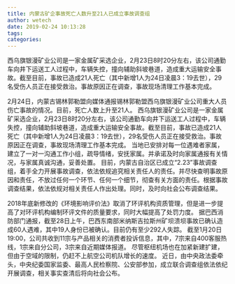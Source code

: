 ```yaml
---
title: 内蒙古矿企事故死亡人数升至21人已成立事故调查组
author: wetech
date: 2019-02-24 10:13:28
tags: 
categories: 
---
```

西乌旗银漫矿业公司是一家金属矿采选企业，2月23日8时20分左右，该公司通勤车向井下运送工人过程中，车辆失控，撞向辅助斜坡巷道，造成重大运输安全事故。截至目前，事故已造成21人死亡（其中新增1人为24日凌晨3：19去世），29名受伤人员正在接受救治。事故原因正在调查，事故现场清理工作基本完成。
<!-- more -->
2月24日，内蒙古锡林郭勒盟向媒体通报锡林郭勒盟西乌旗银漫矿业公司重大人员伤亡事故的情况。目前，死亡人数上升至21人。
西乌旗银漫矿业公司是一家金属矿采选企业，2月23日8时20分左右，该公司通勤车向井下运送工人过程中，车辆失控，撞向辅助斜坡巷道，造成重大运输安全事故。截至目前，事故已造成21人死亡（其中新增1人为24日凌晨3：19去世），29名受伤人员正在接受救治。事故原因正在调查，事故现场清理工作基本完成。
当地已安排对每一位遇难者家属，建立了一对一沟通工作小组，疏导情绪，安抚家属。并承诺及时向家属通报有关情况，与家属真诚沟通，妥善处置。
目前，内蒙古自治区已成立“2.23”事故调查组，着手全力开展事故调查，依法依规追究相关责任人的责任。并尽快查明事故原因和责任，不放过任何一个环节、任何一个细节，彻查有关方面的责任。根据事故调查结果，依法依规对相关责任人作出处理。同时，及时向社会公布调查结果。
 
 
2018年底新修改的《环境影响评价法》取消了环评机构资质管理，但是进一步提高了对环评机构编制环评文件的质量要求，同时大幅提高了处罚力度。
据巴西消防部门通报，截至28日上午，巴西东南部米纳斯吉拉斯州矿坝溃坝事故已确认造成60人遇难，其中19人身份已被确认。目前仍有至少292人失踪。
截至1月20日19:00，公司共收到11宗与产品相关的消费者投诉信息，其中，7宗来自400客服热线，1宗来自分公司，3宗来自近期媒体报道。
尽管枢纽机场也在加紧新建扩建，但由于空域的限制，仍赶不上航空公司机队增长的速度。
近日，由中央政法委牵头，中央纪委国家监委、最高人民检察院、公安部参加，成立联合调查组依法依纪开展调查，相关事实查清后将向社会公布。
